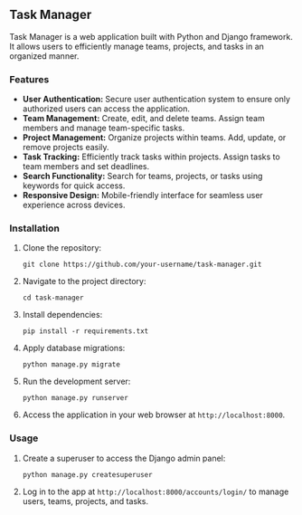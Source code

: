 ## Task Manager

Task Manager is a web application built with Python and Django framework. It allows users to efficiently manage teams, projects, and tasks in an organized manner.

### Features

- **User Authentication:** Secure user authentication system to ensure only authorized users can access the application.
- **Team Management:** Create, edit, and delete teams. Assign team members and manage team-specific tasks.
- **Project Management:** Organize projects within teams. Add, update, or remove projects easily.
- **Task Tracking:** Efficiently track tasks within projects. Assign tasks to team members and set deadlines.
- **Search Functionality:** Search for teams, projects, or tasks using keywords for quick access.
- **Responsive Design:** Mobile-friendly interface for seamless user experience across devices.

### Installation

1. Clone the repository:
   ```
   git clone https://github.com/your-username/task-manager.git
   ```

2. Navigate to the project directory:
   ```
   cd task-manager
   ```

3. Install dependencies:
   ```
   pip install -r requirements.txt
   ```

4. Apply database migrations:
   ```
   python manage.py migrate
   ```

5. Run the development server:
   ```
   python manage.py runserver
   ```

6. Access the application in your web browser at `http://localhost:8000`.

### Usage

1. Create a superuser to access the Django admin panel:
   ```
   python manage.py createsuperuser
   ```

2. Log in to the app at `http://localhost:8000/accounts/login/` to manage users, teams, projects, and tasks.
